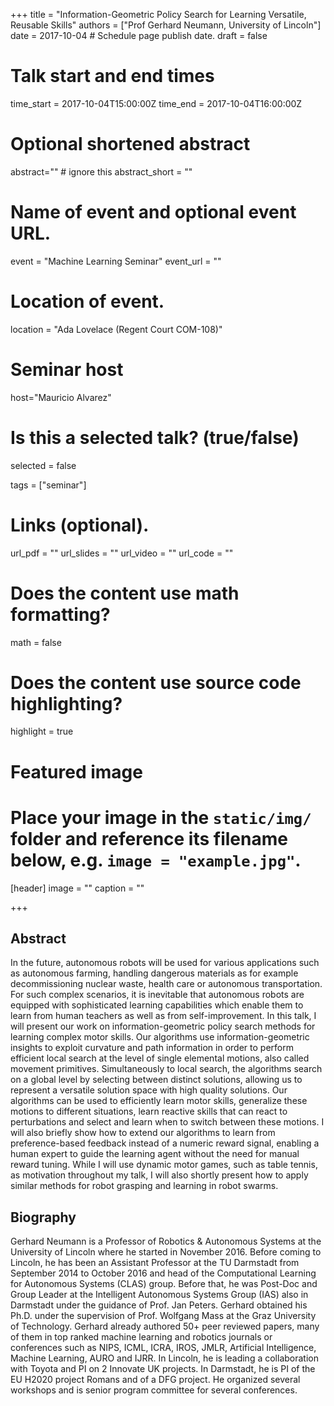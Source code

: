 +++
title = "Information-Geometric Policy Search for Learning Versatile, Reusable Skills"
authors = ["Prof Gerhard Neumann, University of Lincoln"]
date = 2017-10-04  # Schedule page publish date.
draft = false

# Talk start and end times
time_start = 2017-10-04T15:00:00Z
time_end = 2017-10-04T16:00:00Z

# Optional shortened abstract
abstract="" # ignore this
abstract_short = ""

# Name of event and optional event URL.
event = "Machine Learning Seminar"
event_url = ""

# Location of event.
location = "Ada Lovelace (Regent Court COM-108)"

# Seminar host
host="Mauricio Alvarez"

# Is this a selected talk? (true/false)
selected = false

tags = ["seminar"]

# Links (optional).
url_pdf = ""
url_slides = ""
url_video = ""
url_code = ""

# Does the content use math formatting?
math = false

# Does the content use source code highlighting?
highlight = true

# Featured image
# Place your image in the `static/img/` folder and reference its filename below, e.g. `image = "example.jpg"`.
[header]
image = ""
caption = ""

+++

## Abstract

In the future, autonomous robots will be used for various applications such as autonomous farming, handling dangerous materials as for example decommissioning nuclear waste, health care or autonomous transportation. For such complex scenarios, it is inevitable that autonomous robots are equipped with sophisticated learning capabilities which enable them to learn from human teachers as well as from self-improvement. In this talk, I will present our work on information-geometric policy search methods for learning complex motor skills. Our algorithms use information-geometric insights to exploit curvature and path information in order to perform efficient local search at the level of single elemental motions, also called movement primitives. Simultaneously to local search, the algorithms search on a global level by selecting between distinct solutions, allowing us to represent a versatile solution space with high quality solutions. Our algorithms can be used to efficiently learn motor skills, generalize these motions to different situations, learn reactive skills that can react to perturbations and select and learn when to switch between these motions. I will also briefly show how to extend our algorithms to learn from preference-based feedback instead of a numeric reward signal, enabling a human expert to guide the learning agent without the need for manual reward tuning. While I will use dynamic motor games, such as table tennis, as motivation throughout my talk, I will also shortly present how to apply similar methods for robot grasping and learning in robot swarms.

## Biography

Gerhard Neumann is a Professor of Robotics & Autonomous Systems at the University of Lincoln where he started in November 2016. Before coming to Lincoln, he has been an Assistant Professor at the TU Darmstadt from September 2014 to October 2016 and head of the Computational Learning for Autonomous Systems (CLAS) group. Before that, he was Post-Doc and Group Leader at the Intelligent Autonomous Systems Group (IAS) also in Darmstadt under the guidance of Prof. Jan Peters. Gerhard obtained his Ph.D. under the supervision of Prof. Wolfgang Mass at the Graz University of Technology. Gerhard already authored 50+ peer reviewed papers, many of them in top ranked machine learning and robotics journals or conferences such as NIPS, ICML, ICRA, IROS, JMLR, Artificial Intelligence, Machine Learning, AURO and IJRR. In Lincoln, he is leading a collaboration with Toyota and PI on 2 Innovate UK projects. In Darmstadt, he is PI of the EU H2020 project Romans and of a DFG project. He organized several workshops and is senior program committee for several conferences.
